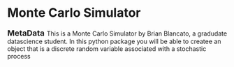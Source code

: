 # Monte Carlo Simulator

<font size="4"> **MetaData** </font>
This is a Monte Carlo Simulator by Brian Blancato, a gradudate datascience student.
In this python package you will be able to createe an object that is a discrete random variable associated with a stochastic process
